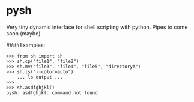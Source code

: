 pysh
====

Very tiny dynamic interface for shell scripting with python. Pipes to come soon (maybe)

####Examples:
```
>>> from sh import sh
>>> sh.cp("file1", "file2")
>>> sh.mv("file3", "file4", "file5", "directoryA")
>>> sh.ls("--color=auto")
    ... ls output ...
>>>
>>> sh.asdfghjkl()
pysh: asdfghjkl: command not found
```
